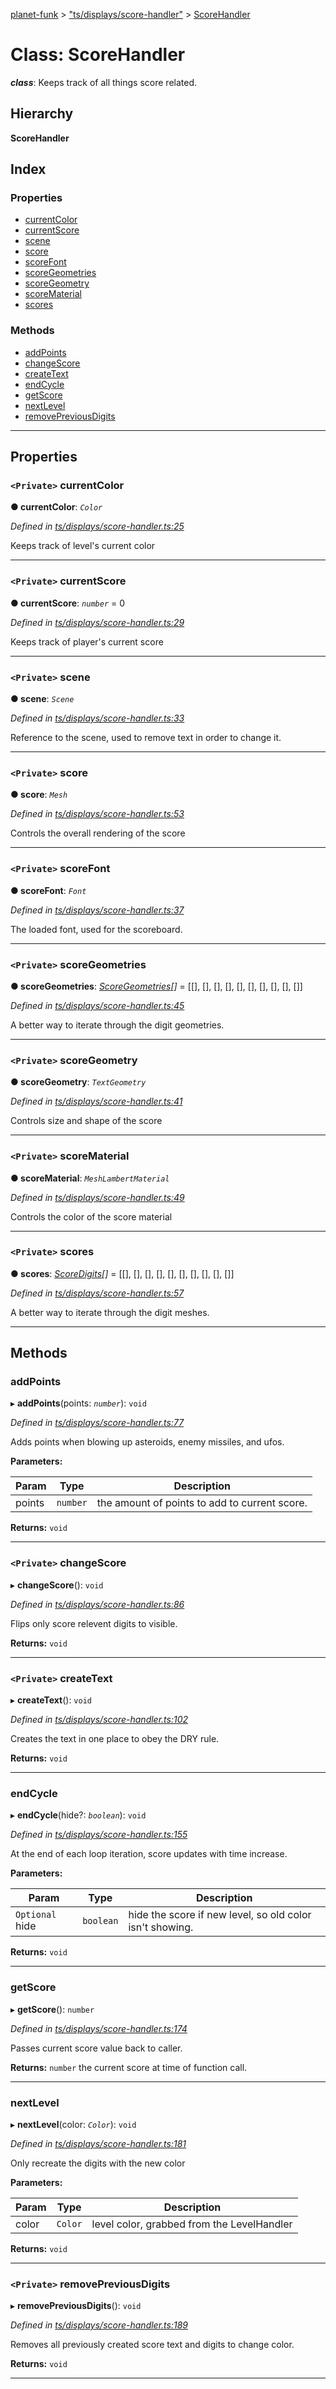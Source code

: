 [planet-funk](../README.md) > ["ts/displays/score-handler"](../modules/_ts_displays_score_handler_.md) > [ScoreHandler](../classes/_ts_displays_score_handler_.scorehandler.md)

# Class: ScoreHandler

*__class__*: Keeps track of all things score related.

## Hierarchy

**ScoreHandler**

## Index

### Properties

* [currentColor](_ts_displays_score_handler_.scorehandler.md#currentcolor)
* [currentScore](_ts_displays_score_handler_.scorehandler.md#currentscore)
* [scene](_ts_displays_score_handler_.scorehandler.md#scene)
* [score](_ts_displays_score_handler_.scorehandler.md#score)
* [scoreFont](_ts_displays_score_handler_.scorehandler.md#scorefont)
* [scoreGeometries](_ts_displays_score_handler_.scorehandler.md#scoregeometries)
* [scoreGeometry](_ts_displays_score_handler_.scorehandler.md#scoregeometry)
* [scoreMaterial](_ts_displays_score_handler_.scorehandler.md#scorematerial)
* [scores](_ts_displays_score_handler_.scorehandler.md#scores)

### Methods

* [addPoints](_ts_displays_score_handler_.scorehandler.md#addpoints)
* [changeScore](_ts_displays_score_handler_.scorehandler.md#changescore)
* [createText](_ts_displays_score_handler_.scorehandler.md#createtext)
* [endCycle](_ts_displays_score_handler_.scorehandler.md#endcycle)
* [getScore](_ts_displays_score_handler_.scorehandler.md#getscore)
* [nextLevel](_ts_displays_score_handler_.scorehandler.md#nextlevel)
* [removePreviousDigits](_ts_displays_score_handler_.scorehandler.md#removepreviousdigits)

---

## Properties

<a id="currentcolor"></a>

### `<Private>` currentColor

**● currentColor**: *`Color`*

*Defined in [ts/displays/score-handler.ts:25](https://github.com/WilliamRADFunk/planet-funk/blob/e35624a/src/ts/displays/score-handler.ts#L25)*

Keeps track of level's current color

___
<a id="currentscore"></a>

### `<Private>` currentScore

**● currentScore**: *`number`* = 0

*Defined in [ts/displays/score-handler.ts:29](https://github.com/WilliamRADFunk/planet-funk/blob/e35624a/src/ts/displays/score-handler.ts#L29)*

Keeps track of player's current score

___
<a id="scene"></a>

### `<Private>` scene

**● scene**: *`Scene`*

*Defined in [ts/displays/score-handler.ts:33](https://github.com/WilliamRADFunk/planet-funk/blob/e35624a/src/ts/displays/score-handler.ts#L33)*

Reference to the scene, used to remove text in order to change it.

___
<a id="score"></a>

### `<Private>` score

**● score**: *`Mesh`*

*Defined in [ts/displays/score-handler.ts:53](https://github.com/WilliamRADFunk/planet-funk/blob/e35624a/src/ts/displays/score-handler.ts#L53)*

Controls the overall rendering of the score

___
<a id="scorefont"></a>

### `<Private>` scoreFont

**● scoreFont**: *`Font`*

*Defined in [ts/displays/score-handler.ts:37](https://github.com/WilliamRADFunk/planet-funk/blob/e35624a/src/ts/displays/score-handler.ts#L37)*

The loaded font, used for the scoreboard.

___
<a id="scoregeometries"></a>

### `<Private>` scoreGeometries

**● scoreGeometries**: *[ScoreGeometries](../modules/_ts_displays_score_handler_.md#scoregeometries)[]* =  [[], [], [], [], [], [], [], [], [], []]

*Defined in [ts/displays/score-handler.ts:45](https://github.com/WilliamRADFunk/planet-funk/blob/e35624a/src/ts/displays/score-handler.ts#L45)*

A better way to iterate through the digit geometries.

___
<a id="scoregeometry"></a>

### `<Private>` scoreGeometry

**● scoreGeometry**: *`TextGeometry`*

*Defined in [ts/displays/score-handler.ts:41](https://github.com/WilliamRADFunk/planet-funk/blob/e35624a/src/ts/displays/score-handler.ts#L41)*

Controls size and shape of the score

___
<a id="scorematerial"></a>

### `<Private>` scoreMaterial

**● scoreMaterial**: *`MeshLambertMaterial`*

*Defined in [ts/displays/score-handler.ts:49](https://github.com/WilliamRADFunk/planet-funk/blob/e35624a/src/ts/displays/score-handler.ts#L49)*

Controls the color of the score material

___
<a id="scores"></a>

### `<Private>` scores

**● scores**: *[ScoreDigits](../modules/_ts_displays_score_handler_.md#scoredigits)[]* =  [[], [], [], [], [], [], [], [], [], []]

*Defined in [ts/displays/score-handler.ts:57](https://github.com/WilliamRADFunk/planet-funk/blob/e35624a/src/ts/displays/score-handler.ts#L57)*

A better way to iterate through the digit meshes.

___

## Methods

<a id="addpoints"></a>

###  addPoints

▸ **addPoints**(points: *`number`*): `void`

*Defined in [ts/displays/score-handler.ts:77](https://github.com/WilliamRADFunk/planet-funk/blob/e35624a/src/ts/displays/score-handler.ts#L77)*

Adds points when blowing up asteroids, enemy missiles, and ufos.

**Parameters:**

| Param | Type | Description |
| ------ | ------ | ------ |
| points | `number` |  the amount of points to add to current score. |

**Returns:** `void`

___
<a id="changescore"></a>

### `<Private>` changeScore

▸ **changeScore**(): `void`

*Defined in [ts/displays/score-handler.ts:86](https://github.com/WilliamRADFunk/planet-funk/blob/e35624a/src/ts/displays/score-handler.ts#L86)*

Flips only score relevent digits to visible.

**Returns:** `void`

___
<a id="createtext"></a>

### `<Private>` createText

▸ **createText**(): `void`

*Defined in [ts/displays/score-handler.ts:102](https://github.com/WilliamRADFunk/planet-funk/blob/e35624a/src/ts/displays/score-handler.ts#L102)*

Creates the text in one place to obey the DRY rule.

**Returns:** `void`

___
<a id="endcycle"></a>

###  endCycle

▸ **endCycle**(hide?: *`boolean`*): `void`

*Defined in [ts/displays/score-handler.ts:155](https://github.com/WilliamRADFunk/planet-funk/blob/e35624a/src/ts/displays/score-handler.ts#L155)*

At the end of each loop iteration, score updates with time increase.

**Parameters:**

| Param | Type | Description |
| ------ | ------ | ------ |
| `Optional` hide | `boolean` |  hide the score if new level, so old color isn't showing. |

**Returns:** `void`

___
<a id="getscore"></a>

###  getScore

▸ **getScore**(): `number`

*Defined in [ts/displays/score-handler.ts:174](https://github.com/WilliamRADFunk/planet-funk/blob/e35624a/src/ts/displays/score-handler.ts#L174)*

Passes current score value back to caller.

**Returns:** `number`
the current score at time of function call.

___
<a id="nextlevel"></a>

###  nextLevel

▸ **nextLevel**(color: *`Color`*): `void`

*Defined in [ts/displays/score-handler.ts:181](https://github.com/WilliamRADFunk/planet-funk/blob/e35624a/src/ts/displays/score-handler.ts#L181)*

Only recreate the digits with the new color

**Parameters:**

| Param | Type | Description |
| ------ | ------ | ------ |
| color | `Color` |  level color, grabbed from the LevelHandler |

**Returns:** `void`

___
<a id="removepreviousdigits"></a>

### `<Private>` removePreviousDigits

▸ **removePreviousDigits**(): `void`

*Defined in [ts/displays/score-handler.ts:189](https://github.com/WilliamRADFunk/planet-funk/blob/e35624a/src/ts/displays/score-handler.ts#L189)*

Removes all previously created score text and digits to change color.

**Returns:** `void`

___

